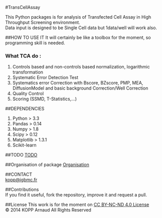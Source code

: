 #TransCellAssay

This Python packages is for analysis of Transfected Cell Assay in High Throughput Screening environment.   
Data input is designed to be Single Cell data but 1data/well will work also.


##HOW TO USE IT
It will certainly be like a toolbox for the moment, so programming skill is needed.

### What TCA do :
1. Controls based and non-controls based normalization, logarithmic transformation
2. Systematic Error Detection Test
3. Systematics error Correction with Bscore, BZscore, PMP, MEA, DiffusionModel and basic background Correction/Well Correction
4. Quality Control 
5. Scoring (SSMD, T-Statistics,...)

##DEPENDENCIES
1. Python > 3.3
2. Pandas > 0.14
3. Numpy > 1.8
4. Scipy > 0.12
5. Matplotlib > 1.3.1
6. Scikit-learn 

##TODO
[TODO](TODO.md)

##Organisation of package
[Organisation](Organisation.txt)

##CONTACT  
kopp@igbmc.fr  

##Contributions  
If you find it useful, fork the repository, improve it and request a pull.

##License
This work is for the moment on [CC BY-NC-ND 4.0 License](https://creativecommons.org/licenses/by-nc-nd/4.0/)  
© 2014 KOPP Arnaud All Rights Reserved